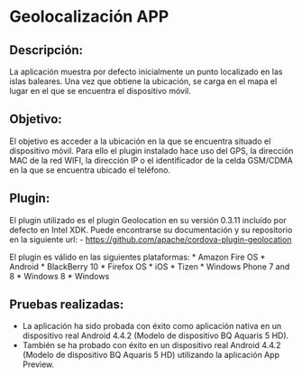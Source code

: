 Geolocalización APP
===================


Descripción:
------------
La aplicación muestra por defecto inicialmente un punto localizado en las islas baleares. Una vez que obtiene la ubicación, se carga en el mapa el lugar en el que se encuentra el dispositivo móvil.

Objetivo:
---------
El objetivo es acceder a la ubicación en la que se encuentra situado el dispositivo móvil. Para ello el plugin instalado hace uso del GPS, la dirección MAC de la red WIFI, la dirección IP o el identificador de la celda GSM/CDMA en la que se encuentra ubicado el teléfono.

Plugin:
-------
El plugin utilizado es el plugin Geolocation en su versión 0.3.11 incluído por defecto en Intel XDK. Puede encontrarse su documentación y su repositorio en la siguiente url:
    - https://github.com/apache/cordova-plugin-geolocation

El plugin es válido en las siguientes plataformas:
    * Amazon Fire OS
    * Android
    * BlackBerry 10
    * Firefox OS
    * iOS
    * Tizen
    * Windows Phone 7 and 8
    * Windows 8
    * Windows
    
Pruebas realizadas:
-------------------
* La aplicación ha sido probada con éxito como aplicación nativa en un dispositivo real Android 4.4.2 (Modelo de dispositivo BQ Aquaris 5 HD).
* También se ha probado con éxito en  un dispositivo real Android 4.4.2 (Modelo de dispositivo BQ Aquaris 5 HD)  utilizando la aplicación App Preview.